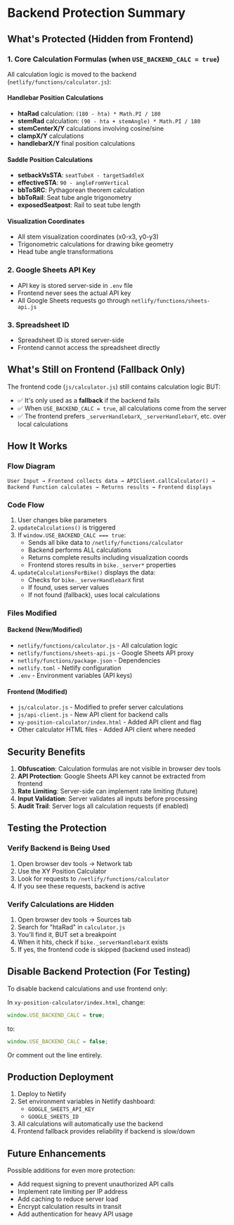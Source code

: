 # Backend Protection Summary

## What's Protected (Hidden from Frontend)

### 1. **Core Calculation Formulas** (when `USE_BACKEND_CALC = true`)
All calculation logic is moved to the backend (`netlify/functions/calculator.js`):

#### Handlebar Position Calculations
- **htaRad** calculation: `(180 - hta) * Math.PI / 180`
- **stemRad** calculation: `(90 - hta + stemAngle) * Math.PI / 180`
- **stemCenterX/Y** calculations involving cosine/sine
- **clampX/Y** calculations
- **handlebarX/Y** final position calculations

#### Saddle Position Calculations
- **setbackVsSTA**: `seatTubeX - targetSaddleX`
- **effectiveSTA**: `90 - angleFromVertical`
- **bbToSRC**: Pythagorean theorem calculation
- **bbToRail**: Seat tube angle trigonometry
- **exposedSeatpost**: Rail to seat tube length

#### Visualization Coordinates
- All stem visualization coordinates (x0-x3, y0-y3)
- Trigonometric calculations for drawing bike geometry
- Head tube angle transformations

### 2. **Google Sheets API Key**
- API key is stored server-side in `.env` file
- Frontend never sees the actual API key
- All Google Sheets requests go through `netlify/functions/sheets-api.js`

### 3. **Spreadsheet ID**
- Spreadsheet ID is stored server-side
- Frontend cannot access the spreadsheet directly

## What's Still on Frontend (Fallback Only)

The frontend code (`js/calculator.js`) still contains calculation logic BUT:
- ✅ It's only used as a **fallback** if the backend fails
- ✅ When `USE_BACKEND_CALC = true`, all calculations come from the server
- ✅ The frontend prefers `_serverHandlebarX`, `_serverHandlebarY`, etc. over local calculations

## How It Works

### Flow Diagram
```
User Input → Frontend collects data → APIClient.callCalculator() → 
Backend Function calculates → Returns results → Frontend displays
```

### Code Flow
1. User changes bike parameters
2. `updateCalculations()` is triggered
3. If `window.USE_BACKEND_CALC === true`:
   - Sends all bike data to `/netlify/functions/calculator`
   - Backend performs ALL calculations
   - Returns complete results including visualization coords
   - Frontend stores results in `bike._server*` properties
4. `updateCalculationsForBike()` displays the data:
   - Checks for `bike._serverHandlebarX` first
   - If found, uses server values
   - If not found (fallback), uses local calculations

### Files Modified

#### Backend (New/Modified)
- `netlify/functions/calculator.js` - All calculation logic
- `netlify/functions/sheets-api.js` - Google Sheets API proxy
- `netlify/functions/package.json` - Dependencies
- `netlify.toml` - Netlify configuration
- `.env` - Environment variables (API keys)

#### Frontend (Modified)
- `js/calculator.js` - Modified to prefer server calculations
- `js/api-client.js` - New API client for backend calls
- `xy-position-calculator/index.html` - Added API client and flag
- Other calculator HTML files - Added API client where needed

## Security Benefits

1. **Obfuscation**: Calculation formulas are not visible in browser dev tools
2. **API Protection**: Google Sheets API key cannot be extracted from frontend
3. **Rate Limiting**: Server-side can implement rate limiting (future)
4. **Input Validation**: Server validates all inputs before processing
5. **Audit Trail**: Server logs all calculation requests (if enabled)

## Testing the Protection

### Verify Backend is Being Used
1. Open browser dev tools → Network tab
2. Use the XY Position Calculator
3. Look for requests to `/netlify/functions/calculator`
4. If you see these requests, backend is active

### Verify Calculations are Hidden
1. Open browser dev tools → Sources tab
2. Search for "htaRad" in `calculator.js`
3. You'll find it, BUT set a breakpoint
4. When it hits, check if `bike._serverHandlebarX` exists
5. If yes, the frontend code is skipped (backend used instead)

## Disable Backend Protection (For Testing)

To disable backend calculations and use frontend only:

In `xy-position-calculator/index.html`, change:
```javascript
window.USE_BACKEND_CALC = true;
```
to:
```javascript
window.USE_BACKEND_CALC = false;
```

Or comment out the line entirely.

## Production Deployment

1. Deploy to Netlify
2. Set environment variables in Netlify dashboard:
   - `GOOGLE_SHEETS_API_KEY`
   - `GOOGLE_SHEETS_ID`
3. All calculations will automatically use the backend
4. Frontend fallback provides reliability if backend is slow/down

## Future Enhancements

Possible additions for even more protection:
- Add request signing to prevent unauthorized API calls
- Implement rate limiting per IP address
- Add caching to reduce server load
- Encrypt calculation results in transit
- Add authentication for heavy API usage
